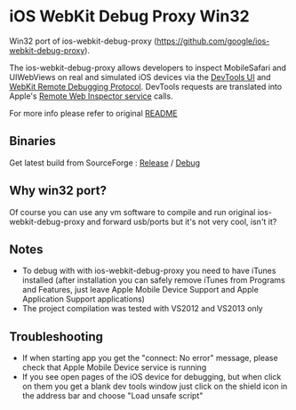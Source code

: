 iOS WebKit Debug Proxy Win32
============================

Win32 port of ios-webkit-debug-proxy (https://github.com/google/ios-webkit-debug-proxy).

The ios-webkit-debug-proxy allows developers to inspect MobileSafari and UIWebViews on real and simulated iOS devices via the [DevTools UI](https://developers.google.com/chrome-developer-tools/) and [WebKit Remote Debugging Protocol](https://developers.google.com/chrome-developer-tools/docs/remote-debugging).  DevTools requests are translated into Apple's [Remote Web Inspector service](https://developer.apple.com/technologies/safari/developer-tools.html) calls.

For more info please refer to original [README](proxy.md)


Binaries
--------

Get latest build from SourceForge : [Release](http://sourceforge.net/projects/ios-webkit-debug-proxy-win32/files/ios-webkit-debug-proxy-win32.zip/download) / [Debug](http://sourceforge.net/projects/ios-webkit-debug-proxy-win32/files/ios-webkit-debug-proxy-win32-debug.zip/download)


Why win32 port?
---------------

Of course you can use any vm software to compile and run original ios-webkit-debug-proxy and forward usb/ports but it's not very cool, isn't it?


Notes
-----

- To debug with with ios-webkit-debug-proxy you need to have iTunes installed (after installation you can safely remove iTunes from Programs and Features, just leave Apple Mobile Device Support and Apple Application Support applications)
- The project compilation was tested with VS2012 and VS2013 only


Troubleshooting
---------------

- If when starting app you get the "connect: No error" message, please check that Apple Mobile Device service is running
- If you see open pages of the iOS device for debugging, but when click on them you get a blank dev tools window just click on the shield icon in the address bar and choose "Load unsafe script"
